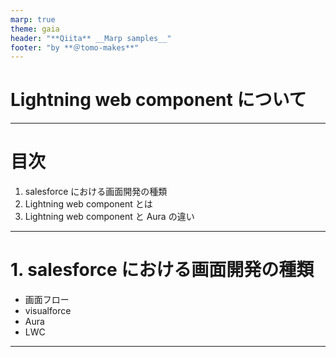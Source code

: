 ```yaml
---
marp: true
theme: gaia
header: "**Qiita** __Marp samples__"
footer: "by **＠tomo-makes**"
---
```


# Lightning web component について

---

# 目次

1. salesforce における画面開発の種類
2. Lightning web component とは
3. Lightning web component と Aura の違い

---

# 1. salesforce における画面開発の種類

- 画面フロー
- visualforce
- Aura
- LWC

---
